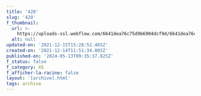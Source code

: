```yaml
---
title: '420'
slug: '420'
f_thumbnail:
  url: >-
    https://uploads-ssl.webflow.com/6641dea76c75d9b6904dcf9d/6641dea76c75d9b6904dd323_420.jpg
  alt: null
updated-on: '2021-12-15T15:28:52.465Z'
created-on: '2021-12-14T11:51:34.803Z'
published-on: '2024-05-13T09:35:37.825Z'
f_status: false
f_category: XS
f_afficher-la-racine: false
layout: '[archive].html'
tags: archive
---
```



